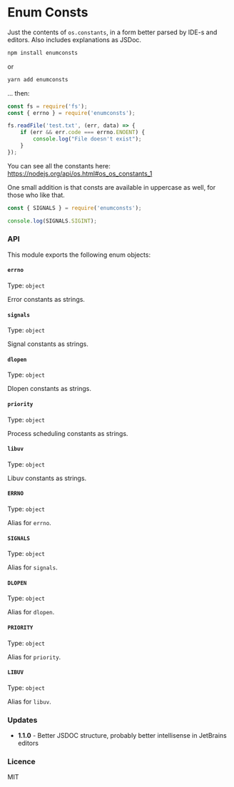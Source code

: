 # Enum Consts

Just the contents of `os.constants`, in a form better parsed by IDE-s and editors. Also includes explanations as JSDoc.

```bash
npm install enumconsts
```
or 
```bash
yarn add enumconsts
```

... then:

```javascript
const fs = require('fs');
const { errno } = require('enumconsts');

fs.readFile('test.txt', (err, data) => {
	if (err && err.code === errno.ENOENT) {
		console.log("File doesn't exist");
	}
});

```

You can see all the constants here: <https://nodejs.org/api/os.html#os_os_constants_1>

One small addition is that consts are available in uppercase as well, for those who like that.

```javascript
const { SIGNALS } = require('enumconsts');

console.log(SIGNALS.SIGINT);
```

### API

This module exports the following enum objects:

#### `errno`
Type: `object`

Error constants as strings.

#### `signals`
Type: `object`

Signal constants as strings.

#### `dlopen`
Type: `object`

Dlopen constants as strings.

#### `priority`
Type: `object`

Process scheduling constants as strings.

#### `libuv`
Type: `object`

Libuv constants as strings.

#### `ERRNO`
Type: `object`

Alias for `errno`.

#### `SIGNALS`
Type: `object`

Alias for `signals`.

#### `DLOPEN`
Type: `object`

Alias for `dlopen`.

#### `PRIORITY`
Type: `object`

Alias for `priority`.

#### `LIBUV`
Type: `object`

Alias for `libuv`.

### Updates

- **1.1.0** - Better JSDOC structure, probably better intellisense in JetBrains editors

### Licence

MIT